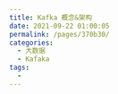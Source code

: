 ```yaml
---
title: Kafka 概念&架构
date: 2021-09-22 01:00:05
permalink: /pages/370b30/
categories:
  - 大数据
  - Kafaka
tags:
  - 
---
```

